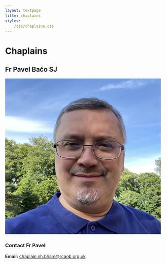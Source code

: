 ```yaml
---
layout: textpage
title: chaplains
styles:
    /css/chaplains.css
---
```


# Chaplains

## Fr Pavel Bačo SJ


![Fr Pavel](/assets/images/fr-pavel.jpg "Fr Pavel")<br>

### Contact Fr Pavel

**Email:** <chaplain.nh.bham@rcaob.org.uk>

